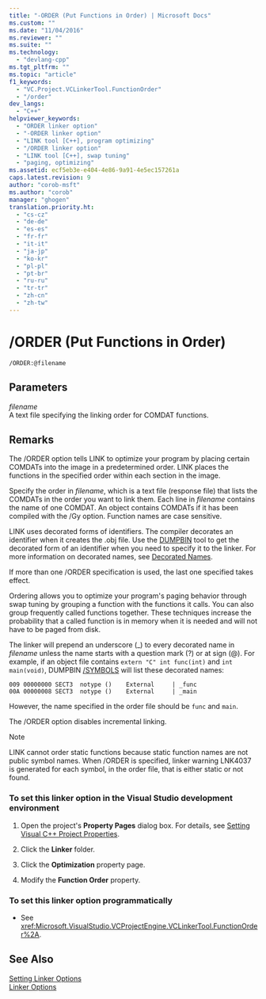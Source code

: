 ```yaml
---
title: "-ORDER (Put Functions in Order) | Microsoft Docs"
ms.custom: ""
ms.date: "11/04/2016"
ms.reviewer: ""
ms.suite: ""
ms.technology: 
  - "devlang-cpp"
ms.tgt_pltfrm: ""
ms.topic: "article"
f1_keywords: 
  - "VC.Project.VCLinkerTool.FunctionOrder"
  - "/order"
dev_langs: 
  - "C++"
helpviewer_keywords: 
  - "ORDER linker option"
  - "-ORDER linker option"
  - "LINK tool [C++], program optimizing"
  - "/ORDER linker option"
  - "LINK tool [C++], swap tuning"
  - "paging, optimizing"
ms.assetid: ecf5eb3e-e404-4e86-9a91-4e5ec157261a
caps.latest.revision: 9
author: "corob-msft"
ms.author: "corob"
manager: "ghogen"
translation.priority.ht: 
  - "cs-cz"
  - "de-de"
  - "es-es"
  - "fr-fr"
  - "it-it"
  - "ja-jp"
  - "ko-kr"
  - "pl-pl"
  - "pt-br"
  - "ru-ru"
  - "tr-tr"
  - "zh-cn"
  - "zh-tw"
---
```

# /ORDER (Put Functions in Order)
```  
/ORDER:@filename  
```  
  
## Parameters  
 *filename*  
 A text file specifying the linking order for COMDAT functions.  
  
## Remarks  
 The /ORDER option tells LINK to optimize your program by placing certain COMDATs into the image in a predetermined order. LINK places the functions in the specified order within each section in the image.  
  
 Specify the order in *filename*, which is a text file (response file) that lists the COMDATs in the order you want to link them. Each line in *filename* contains the name of one COMDAT. An object contains COMDATs if it has been compiled with the /Gy option. Function names are case sensitive.  
  
 LINK uses decorated forms of identifiers. The compiler decorates an identifier when it creates the .obj file. Use the [DUMPBIN](../../build/reference/dumpbin-reference.md) tool to get the decorated form of an identifier when you need to specify it to the linker. For more information on decorated names, see [Decorated Names](../../build/reference/decorated-names.md).  
  
 If more than one /ORDER specification is used, the last one specified takes effect.  
  
 Ordering allows you to optimize your program's paging behavior through swap tuning by grouping a function with the functions it calls. You can also group frequently called functions together. These techniques increase the probability that a called function is in memory when it is needed and will not have to be paged from disk.  
  
 The linker will prepend an underscore (_) to every decorated name in *filename* unless the name starts with a question mark (?) or at sign (@). For example, if an object file contains `extern "C" int func(int)` and `int main(void)`, DUMPBIN [/SYMBOLS](../../build/reference/symbols.md) will list these decorated names:  
  
```  
009 00000000 SECT3  notype ()    External     | _func  
00A 00000008 SECT3  notype ()    External     | _main  
```  
  
 However, the name specified in the order file should be `func` and `main`.  
  
 The /ORDER option disables incremental linking.  
  
> [!NOTE]
>  LINK cannot order static functions because static function names are not public symbol names. When /ORDER is specified, linker warning LNK4037 is generated for each symbol, in the order file, that is either static or not found.  
  
### To set this linker option in the Visual Studio development environment  
  
1.  Open the project's **Property Pages** dialog box. For details, see [Setting Visual C++ Project Properties](../../ide/working-with-project-properties.md).  
  
2.  Click the **Linker** folder.  
  
3.  Click the **Optimization** property page.  
  
4.  Modify the **Function Order** property.  
  
### To set this linker option programmatically  
  
-   See <xref:Microsoft.VisualStudio.VCProjectEngine.VCLinkerTool.FunctionOrder%2A>.  
  
## See Also  
 [Setting Linker Options](../../build/reference/setting-linker-options.md)   
 [Linker Options](../../build/reference/linker-options.md)
